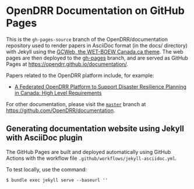 # OpenDRR Documentation on GitHub Pages

This is the `gh-pages-source` branch of the OpenDRR/documentation repository used to render papers in AsciiDoc format (in the docs/ directory) with Jekyll using the [GCWeb, the WET-BOEW Canada.ca theme](https://wet-boew.github.io/GCWeb/index-en.html).  The web pages are then deployed to the [gh-pages](https://github.com/OpenDRR/documentation/tree/gh-pages) branch, and are served as GitHub Pages at https://opendrr.github.io/documentation/.

Papers related to the OpenDRR platform include, for example:

* [A Federated OpenDRR Platform to Support Disaster Resilience Planning in Canada: High Level Requirements](https://opendrr.github.io/documentation/docs/opendrr-platform.html)

For other documentation, please visit the [`master`](https://github.com/OpenDRR/documentation) branch at https://github.com/OpenDRR/documentation.

## Generating documentation website using Jekyll with AsciiDoc plugin

The GitHub Pages are built and deployed automatically using GitHub Actions with the workflow file `.github/workflows/jekyll-asciidoc.yml`.

To test locally, use the command:

```console
$ bundle exec jekyll serve --baseurl ''
```
